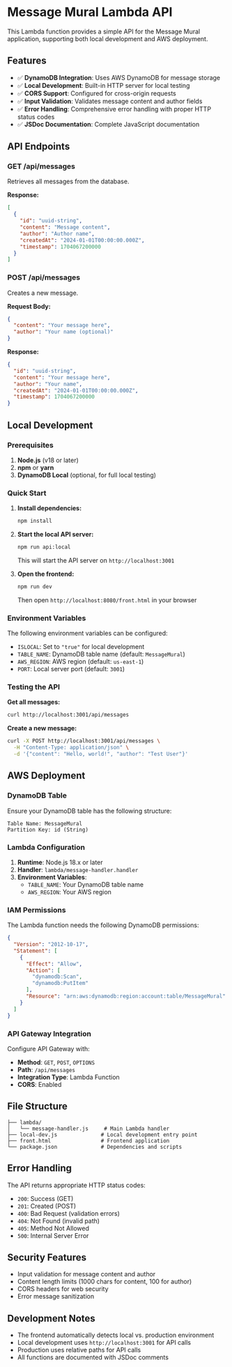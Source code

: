 # Message Mural Lambda API

This Lambda function provides a simple API for the Message Mural application, supporting both local development and AWS deployment.

## Features

- ✅ **DynamoDB Integration**: Uses AWS DynamoDB for message storage
- ✅ **Local Development**: Built-in HTTP server for local testing
- ✅ **CORS Support**: Configured for cross-origin requests
- ✅ **Input Validation**: Validates message content and author fields
- ✅ **Error Handling**: Comprehensive error handling with proper HTTP status codes
- ✅ **JSDoc Documentation**: Complete JavaScript documentation

## API Endpoints

### GET /api/messages
Retrieves all messages from the database.

**Response:**
```json
[
  {
    "id": "uuid-string",
    "content": "Message content",
    "author": "Author name",
    "createdAt": "2024-01-01T00:00:00.000Z",
    "timestamp": 1704067200000
  }
]
```

### POST /api/messages
Creates a new message.

**Request Body:**
```json
{
  "content": "Your message here",
  "author": "Your name (optional)"
}
```

**Response:**
```json
{
  "id": "uuid-string",
  "content": "Your message here",
  "author": "Your name",
  "createdAt": "2024-01-01T00:00:00.000Z",
  "timestamp": 1704067200000
}
```

## Local Development

### Prerequisites

1. **Node.js** (v18 or later)
2. **npm** or **yarn**
3. **DynamoDB Local** (optional, for full local testing)

### Quick Start

1. **Install dependencies:**
   ```bash
   npm install
   ```

2. **Start the local API server:**
   ```bash
   npm run api:local
   ```
   
   This will start the API server on `http://localhost:3001`

3. **Open the frontend:**
   ```bash
   npm run dev
   ```
   
   Then open `http://localhost:8080/front.html` in your browser

### Environment Variables

The following environment variables can be configured:

- `ISLOCAL`: Set to `"true"` for local development
- `TABLE_NAME`: DynamoDB table name (default: `MessageMural`)
- `AWS_REGION`: AWS region (default: `us-east-1`)
- `PORT`: Local server port (default: `3001`)

### Testing the API

**Get all messages:**
```bash
curl http://localhost:3001/api/messages
```

**Create a new message:**
```bash
curl -X POST http://localhost:3001/api/messages \
  -H "Content-Type: application/json" \
  -d '{"content": "Hello, world!", "author": "Test User"}'
```

## AWS Deployment

### DynamoDB Table

Ensure your DynamoDB table has the following structure:

```
Table Name: MessageMural
Partition Key: id (String)
```

### Lambda Configuration

1. **Runtime**: Node.js 18.x or later
2. **Handler**: `lambda/message-handler.handler`
3. **Environment Variables**:
   - `TABLE_NAME`: Your DynamoDB table name
   - `AWS_REGION`: Your AWS region

### IAM Permissions

The Lambda function needs the following DynamoDB permissions:

```json
{
  "Version": "2012-10-17",
  "Statement": [
    {
      "Effect": "Allow",
      "Action": [
        "dynamodb:Scan",
        "dynamodb:PutItem"
      ],
      "Resource": "arn:aws:dynamodb:region:account:table/MessageMural"
    }
  ]
}
```

### API Gateway Integration

Configure API Gateway with:

- **Method**: `GET`, `POST`, `OPTIONS`
- **Path**: `/api/messages`
- **Integration Type**: Lambda Function
- **CORS**: Enabled

## File Structure

```
├── lambda/
│   └── message-handler.js     # Main Lambda handler
├── local-dev.js              # Local development entry point
├── front.html                # Frontend application
└── package.json              # Dependencies and scripts
```

## Error Handling

The API returns appropriate HTTP status codes:

- `200`: Success (GET)
- `201`: Created (POST)
- `400`: Bad Request (validation errors)
- `404`: Not Found (invalid path)
- `405`: Method Not Allowed
- `500`: Internal Server Error

## Security Features

- Input validation for message content and author
- Content length limits (1000 chars for content, 100 for author)
- CORS headers for web security
- Error message sanitization

## Development Notes

- The frontend automatically detects local vs. production environment
- Local development uses `http://localhost:3001` for API calls
- Production uses relative paths for API calls
- All functions are documented with JSDoc comments

